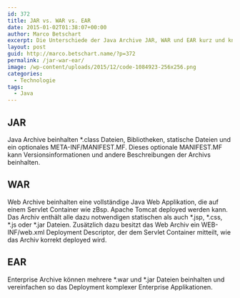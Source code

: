 ```yaml
---
id: 372
title: JAR vs. WAR vs. EAR
date: 2015-01-02T01:38:07+00:00
author: Marco Betschart
excerpt: Die Unterschiede der Java Archive JAR, WAR und EAR kurz und knackig zusammengefasst.
layout: post
guid: http://marco.betschart.name/?p=372
permalink: /jar-war-ear/
image: /wp-content/uploads/2015/12/code-1084923-256x256.png
categories:
  - Technologie
tags:
  - Java
---
```

## JAR

Java Archive beinhalten *.class Dateien, Bibliotheken, statische Dateien und ein optionales META-INF/MANIFEST.MF. Dieses optionale MANIFEST.MF kann Versionsinformationen und andere Beschreibungen der Archivs beinhalten.

## WAR

Web Archive beinhalten eine vollständige Java Web Applikation, die auf einem Servlet Container wie zBsp. Apache Tomcat deployed werden kann. Das Archiv enthält alle dazu notwendigen statischen als auch \*.jsp, \*.css, \*.js oder \*.jar Dateien. Zusätzlich dazu besitzt das Web Archiv ein WEB-INF/web.xml Deployment Descriptor, der dem Servlet Container mitteilt, wie das Archiv korrekt deployed wird.

## EAR

Enterprise Archive können mehrere \*.war und \*.jar Dateien beinhalten und vereinfachen so das Deployment komplexer Enterprise Applikationen.